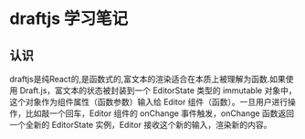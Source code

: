 # draftjs 学习笔记

## 认识

draftjs是纯React的,是函数式的,富文本的渲染适合在本质上被理解为函数.如果使用 Draft.js，富文本的状态被封装到一个 EditorState 类型的 immutable 对象中，这个对象作为组件属性（函数参数）输入给 Editor 组件（函数）。一旦用户进行操作，比如敲一个回车，Editor 组件的 onChange 事件触发，onChange 函数返回一个全新的 EditorState 实例，Editor 接收这个新的输入，渲染新的内容。
